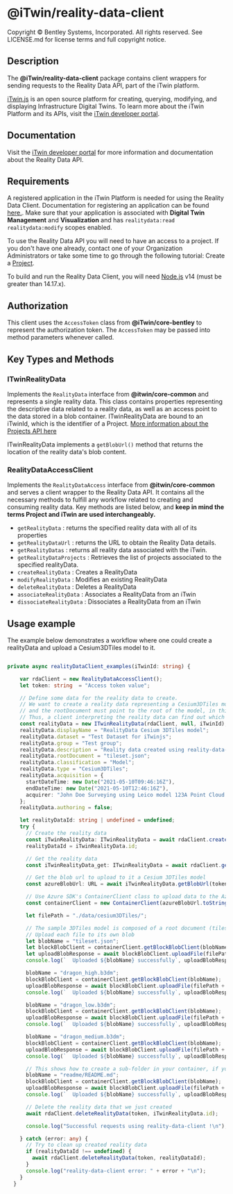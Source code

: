 # @iTwin/reality-data-client

Copyright © Bentley Systems, Incorporated. All rights reserved. See LICENSE.md for license terms and full copyright notice.

## Description

The __@iTwin/reality-data-client__ package contains client wrappers for sending requests to the Reality Data API, part of the iTwin platform.

[iTwin.js](http://www.itwinjs.org) is an open source platform for creating, querying, modifying, and displaying Infrastructure Digital Twins. To learn more about the iTwin Platform and its APIs, visit the [iTwin developer portal](https://developer.bentley.com/).

## Documentation

Visit the [iTwin developer portal](https://developer.bentley.com/apis/reality-data/) for more information and documentation about the Reality Data API.

## Requirements

A registered application in the iTwin Platform is needed for using the Reality Data Client. Documentation for registering an application can be found [here.](https://developer.bentley.com/tutorials/register-and-modify-application/). Make sure that your application is associated with **Digital Twin Management** and **Visualization** and has `realitydata:read realitydata:modify` scopes enabled. 

To use the Reality Data API you will need to have an access to a project. If you don't have one already, contact one of your Organization Administrators or take some time to go through the following tutorial: Create a [Project](https://developer.bentley.com/tutorials/create-and-query-projects-guide).

To build and run the Reality Data Client, you will need [Node.js](https://nodejs.org/en/) v14 (must be greater than 14.17.x).

## Authorization

This client uses the `AccessToken` class from  __@iTwin/core-bentley__ to represent the authorization token. The `AccessToken` may be passed into method parameters whenever called.

## Key Types and Methods

### ITwinRealityData

Implements the `RealityData` interface from  __@itwin/core-common__ and represents a single reality data. This class contains properties representing the descriptive data related to a reality data, as well as an access point to the data stored in a blob container. ITwinRealityData are bound to an iTwinId, which is the identifier of a Project. [More information about the Projects API here](https://developer.bentley.com/apis/projects/overview/)

ITwinRealityData implements a `getBlobUrl()` method that returns the location of the reality data's blob content.

### RealityDataAccessClient

Implements the `RealityDataAccess` interface from  __@itwin/core-common__ and serves a client wrapper to the Reality Data API. It contains all the necessary methods to fulfill any workflow related to creating and consuming reality data. Key methods are listed below, and **keep in mind the terms Project and iTwin are used interchangeably.**

- `getRealityData` : returns the specified reality data with all of its properties
- `getRealityDataUrl` :  returns the URL to obtain the Reality Data details.
- `getRealityDatas` : returns all reality data associated with the iTwin.
- `getRealityDataProjects` : Retrieves the list of projects associated to the specified realityData.
- `createRealityData` : Creates a RealityData
- `modifyRealityData` : Modifies an existing RealityData
- `deleteRealityData` : Deletes a RealityData
- `associateRealityData` : Associates a RealityData from an iTwin
- `dissociateRealityData` : Dissociates a RealityData from an iTwin

## Usage example

The example below demonstrates a workflow where one could create a realityData and upload a Cesium3DTiles model to it.

```ts

private async realityDataClient_examples(iTwinId: string) {

    var rdaClient = new RealityDataAccessClient();
    let token: string  = "Access token value";

    // Define some data for the reality data to create.
    // We want to create a reality data representing a Cesium3DTiles model, so the type of the reality data must be "Cesium3DTiles" 
    // and the rootDocument must point to the root of the model, in this case "tileset.json". 
    // Thus, a client interpreting the reality data can find out which file format it handles, and what is the index (or root) of the data (tileset.json).
    const realityData = new ITwinRealityData(rdaClient, null, iTwinId);
    realityData.displayName = "RealityData Cesium 3DTiles model";
    realityData.dataset = "Test Dataset for iTwinjs";
    realityData.group = "Test group";
    realityData.description = "Reality data created using reality-data-client";
    realityData.rootDocument = "tileset.json";
    realityData.classification = "Model";
    realityData.type = "Cesium3DTiles";
    realityData.acquisition = {
      startDateTime: new Date("2021-05-10T09:46:16Z"),
      endDateTime: new Date("2021-05-10T12:46:16Z"),
      acquirer: "John Doe Surveying using Leico model 123A Point Cloud Scanner",
    };
    realityData.authoring = false;

    let realityDataId: string | undefined = undefined;
    try {
      // Create the reality data
      const iTwinRealityData: ITwinRealityData = await rdaClient.createRealityData(token, iTwinId, realityData);
      realityDataId = iTwinRealityData.id;

      // Get the reality data
      const iTwinRealityData_get: ITwinRealityData = await rdaClient.getRealityData(token, iTwinId, iTwinRealityData.id);

      // Get the blob url to upload to it a Cesium 3DTiles model
      const azureBlobUrl: URL = await iTwinRealityData.getBlobUrl(token, "", true);

      // Use Azure SDK's ContainerClient class to upload data to the Azure blob
      const containerClient = new ContainerClient(azureBlobUrl.toString());

      let filePath = "./data/cesium3DTiles/";

      // The sample 3DTiles model is composed of a root document (tileset.json) and three b3dm files.
      // Upload each file to its own blob
      let blobName = "tileset.json";
      let blockBlobClient = containerClient.getBlockBlobClient(blobName);
      let uploadBlobResponse = await blockBlobClient.uploadFile(filePath + "tileset.json");
      console.log(`  Uploaded ${blobName} successfully`, uploadBlobResponse.requestId);

      blobName = "dragon_high.b3dm";
      blockBlobClient = containerClient.getBlockBlobClient(blobName);
      uploadBlobResponse = await blockBlobClient.uploadFile(filePath + "dragon_high.b3dm");
      console.log(`  Uploaded ${blobName} successfully`, uploadBlobResponse.requestId);

      blobName = "dragon_low.b3dm";
      blockBlobClient = containerClient.getBlockBlobClient(blobName);
      uploadBlobResponse = await blockBlobClient.uploadFile(filePath + "dragon_low.b3dm");
      console.log(`  Uploaded ${blobName} successfully`, uploadBlobResponse.requestId);

      blobName = "dragon_medium.b3dm";
      blockBlobClient = containerClient.getBlockBlobClient(blobName);
      uploadBlobResponse = await blockBlobClient.uploadFile(filePath + "dragon_medium.b3dm");
      console.log(`  Uploaded ${blobName} successfully`, uploadBlobResponse.requestId);

      // This shows how to create a sub-folder in your container, if you ever need to.
      blobName = "readme/README.md";
      blockBlobClient = containerClient.getBlockBlobClient(blobName);
      uploadBlobResponse = await blockBlobClient.uploadFile(filePath + "readme/README.md");
      console.log(`  Uploaded ${blobName} successfully`, uploadBlobResponse.requestId);

      // Delete the reality data that we just created
      await rdaClient.deleteRealityData(token, iTwinRealityData.id);

      console.log("Successful requests using reality-data-client !\n");

    } catch (error: any) {
      // Try to clean up created reality data
      if (realityDataId !== undefined) {
        await rdaClient.deleteRealityData(token, realityDataId);
      }
      console.log("reality-data-client error: " + error + "\n");
    }
  }

```
